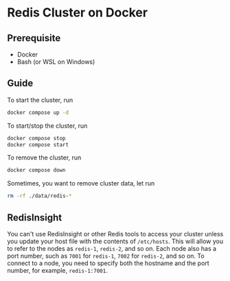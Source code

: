 # Redis Cluster on Docker

## Prerequisite

- Docker
- Bash (or WSL on Windows)

## Guide

To start the cluster, run

```bash
docker compose up -d
```

To start/stop the cluster, run

```bash
docker compose stop
docker compose start
```

To remove the cluster, run

```bash
docker compose down
```

Sometimes, you want to remove cluster data, let run

```bash
rm -rf ./data/redis-*
```

## RedisInsight

You can't use RedisInsight or other Redis tools to access your cluster
unless you update your host file with the contents of `/etc/hosts`. This
will allow you to refer to the nodes as `redis-1`, `redis-2`, and so on. Each
node also has a port number, such as `7001` for `redis-1`, `7002` for `redis-2`,
and so on. To connect to a node, you need to specify both the hostname and the
port number, for example, `redis-1:7001`.
